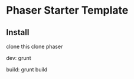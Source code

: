 <h1>Phaser Starter Template</h1>

<h2>Install</h2>
clone this
clone phaser

dev:
grunt

build:
grunt build